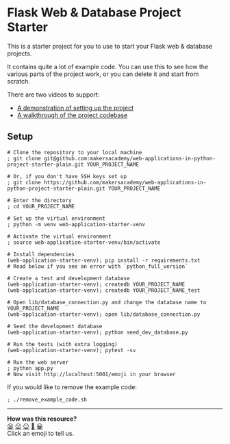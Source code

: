 # Flask Web & Database Project Starter

This is a starter project for you to use to start your Flask web & database
projects.

It contains quite a lot of example code. You can use this to see how the various
parts of the project work, or you can delete it and start from scratch.

There are two videos to support:

* [A demonstration of setting up the project](https://www.youtube.com/watch?v=72JwLuAyHyM&t=360s)
* [A walkthrough of the project codebase](https://www.youtube.com/watch?v=72JwLuAyHyM&t=735s)

## Setup

```shell
# Clone the repository to your local machine
; git clone git@github.com:makersacademy/web-applications-in-python-project-starter-plain.git YOUR_PROJECT_NAME

# Or, if you don't have SSH keys set up
; git clone https://github.com/makersacademy/web-applications-in-python-project-starter-plain.git YOUR_PROJECT_NAME

# Enter the directory
; cd YOUR_PROJECT_NAME

# Set up the virtual environment
; python -m venv web-application-starter-venv

# Activate the virtual environment
; source web-application-starter-venv/bin/activate 

# Install dependencies
(web-application-starter-venv); pip install -r requirements.txt
# Read below if you see an error with `python_full_version`

# Create a test and development database
(web-application-starter-venv); createdb YOUR_PROJECT_NAME
(web-application-starter-venv); createdb YOUR_PROJECT_NAME_test

# Open lib/database_connection.py and change the database name to YOUR_PROJECT_NAME
(web-application-starter-venv); open lib/database_connection.py

# Seed the development database
(web-application-starter-venv); python seed_dev_database.py

# Run the tests (with extra logging)
(web-application-starter-venv); pytest -sv

# Run the web server
; python app.py
# Now visit http://localhost:5001/emoji in your browser
```

If you would like to remove the example code:

```shell
; ./remove_example_code.sh
```


<!-- BEGIN GENERATED SECTION DO NOT EDIT -->

---

**How was this resource?**  
[😫](https://airtable.com/shrUJ3t7KLMqVRFKR?prefill_Repository=makersacademy%2Fweb-applications-in-python-project-starter-plain&prefill_File=README.md&prefill_Sentiment=😫) [😕](https://airtable.com/shrUJ3t7KLMqVRFKR?prefill_Repository=makersacademy%2Fweb-applications-in-python-project-starter-plain&prefill_File=README.md&prefill_Sentiment=😕) [😐](https://airtable.com/shrUJ3t7KLMqVRFKR?prefill_Repository=makersacademy%2Fweb-applications-in-python-project-starter-plain&prefill_File=README.md&prefill_Sentiment=😐) [🙂](https://airtable.com/shrUJ3t7KLMqVRFKR?prefill_Repository=makersacademy%2Fweb-applications-in-python-project-starter-plain&prefill_File=README.md&prefill_Sentiment=🙂) [😀](https://airtable.com/shrUJ3t7KLMqVRFKR?prefill_Repository=makersacademy%2Fweb-applications-in-python-project-starter-plain&prefill_File=README.md&prefill_Sentiment=😀)  
Click an emoji to tell us.

<!-- END GENERATED SECTION DO NOT EDIT -->
